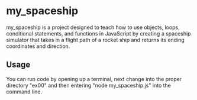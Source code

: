 # my_spaceship

my_spaceship is a project designed to teach how to use objects, loops, conditional statements, and functions in JavaScript by creating a spaceship simulator that takes in a flight path of a rocket ship and returns its ending coordinates and direction.



## Usage

You can run code by opening up a terminal, next change into the proper directory "ex00" and then entering "node my_spaceship.js" into the command line.


